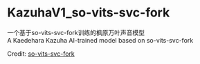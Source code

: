 # KazuhaV1_so-vits-svc-fork
一个基于so-vits-svc-fork训练的枫原万叶声音模型
</br> A Kaedehara Kazuha AI-trained model based on so-vits-svc-fork

Credit: [so-vits-svc-fork](https://github.com/voicepaw/so-vits-svc-fork)
